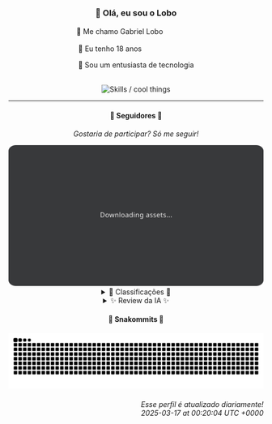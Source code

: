 <div align="center">
  <h3>👋 Olá, eu sou o Lobo</h3>
  
  <p>🐺 Me chamo Gabriel Loboㅤㅤㅤㅤㅤ</p>
  <p>🧔 Eu tenho 18 anosㅤㅤㅤㅤㅤㅤㅤㅤ</p>
  <p>🧠 Sou um entusiasta de tecnologia</p>

  <br/>

  <img width="600" alt="Skills / cool things" src="https://skills-icons.vercel.app/api/icons?i=python,md,html,css,js,github,git,vscode,linux,node,ts,sass,react,vite,vercel,lottie,ionic,capacitor,zustand,framer,firebase,arduino,godot,tailwind,shadcnui,lucide,zorinos,pnpm,reactnative&perline=14" />
</div>

<hr />

<div align="center">
    <h4>👤 Seguidores 👤</h4>
    <p><i>Gostaria de participar? Só me seguir!</i></p>
    <img width="600" src=".github/assets/cards/top3.svg" alt="Top 3 followers contributors (monthly)" />
    <details>
    <summary>🏅 Classificações 🏅</summary>
    <br/>
    <table>
        <thead>
            <tr align="center">
                <th>Posição</th>
                <th>Seguidor</th>
                <th>Contribuições</th>
            </tr>
        </thead>
        <tbody>
            <tr align="center">
                <td>1°</td>
                <td><a href="https://github.com/gustavosett">Gustavo Carvalho</a></td>
                <td>117 ctr.</td>
            </tr>
            <tr align="center">
                <td>2°</td>
                <td><a href="https://github.com/EvertonMJunior">Everton Marcelino Jr.</a></td>
                <td>91 ctr.</td>
            </tr>
            <tr align="center">
                <td>3°</td>
                <td><a href="https://github.com/felipegueller">Felipe Gueller</a></td>
                <td>79 ctr.</td>
            </tr>
            <tr align="center">
                <td>4°</td>
                <td><a href="https://github.com/LestterX">LestterX</a></td>
                <td>77 ctr.</td>
            </tr>
            <tr align="center">
                <td>5°</td>
                <td><a href="https://github.com/DeividSouSan">Deivid Souza Santana</a></td>
                <td>66 ctr.</td>
            </tr>
            <tr align="center">
                <td>6°</td>
                <td><a href="https://github.com/danko-nobre">Danilo Nobre</a></td>
                <td>51 ctr.</td>
            </tr>
            <tr align="center">
                <td>7°</td>
                <td><a href="https://github.com/wTechnoo">Cézar</a></td>
                <td>41 ctr.</td>
            </tr>
            <tr align="center">
                <td>8°</td>
                <td><a href="https://github.com/luannzin">Luan Fabri</a></td>
                <td>37 ctr.</td>
            </tr>
            <tr align="center">
                <td>9°</td>
                <td><a href="https://github.com/LucasATS">Lucas Almeida Tiburtino da Silva</a></td>
                <td>34 ctr.</td>
            </tr>
            <tr align="center">
                <td>10°</td>
                <td><a href="https://github.com/Cr-Israel">Carlos Israel</a></td>
                <td>30 ctr.</td>
            </tr>
        </tbody>
    </table>
    </details>
    <details>
    <summary>✨ Review da IA ✨</summary>
    <br/>
    <div align="justify"><p><b>Gustavo Carvalho</b>, impressionantes 117 contribuições! Quase dá para sentir o cheiro do café requentado e das noites mal dormidas. Mas ei, pelo menos você está contribuindo para projetos com nomes que soam importantes. Quem sabe um dia alguém realmente entenda o que você está fazendo. </p>
<p><b>Everton Marcelino Jr.</b>, 91 contribuições, hein? TipoORM, LiveKit... Parece que você está tentando desesperadamente entrar em projetos populares. E aquele seu repositório pessoal, "EvertonMJunior/EvertonMJunior"? Que ousadia! Atualizado pela última vez em maio de 2024. Imagino que sua bio "apaixonado por tecnologia" seja a parte mais atualizada ali.</p>
<p><b>Felipe Gueller</b>, com 79 contribuições. "Componentes HTML diversos"... Que nome inspirador! Mas vamos ser sinceros, a última atualização foi em agosto de 2024. Espero que esses componentes diversos não sejam tão diversos assim, ou você vai ter que atualizar isso logo. </p>
<p><b>LestterX</b>, 77 contribuições e um portfólio que não é atualizado desde julho de 2023. Seu "app-entregas-v1" que some com os dados após algumas horas? Genial! Uma verdadeira homenagem à efemeridade da vida. E "Readme o' mine"? Sério? </p>
<p><b>Deivid Souza Santana</b>, 66 contribuições e um amor declarado por back-end. Seu repositório "Taskmaster" parece interessante, mas vamos combinar que "organização de tarefas" e "Flask" não são exatamente sinônimos de inovação, não é mesmo? E "Design-Patterns" com a última atualização em maio de 2024? Hmm...</p>
<p><b>Danilo Nobre</b>, 51 contribuições divididas entre full-stack, game dev e 3D. Um verdadeiro homem de muitos talentos, ou talvez só indeciso? "sw-game-dice-rolling" e "sw-game-dice-roll-prototype"... Parece que alguém está obcecado com dados. </p>
<p><b>Cézar</b>, 41 contribuições e um lacônico ".NET Developer" como bio. Pelo menos você é direto. Mas sério, um único repositório atualizado pela última vez em julho de 2024? Isso é o auge da produtividade? </p>
<p><b>Luan Fabri</b>, "i have a brain." Que bom que você avisou, porque suas 37 contribuições não deixariam isso tão claro. "cpf-social"... Sério, você está tentando criar uma rede social baseada em CPF? Que ideia "genial". </p>
<p><b>Lucas Almeida Tiburtino da Silva</b>, 34 contribuições e fã de IA. Seu "dyMosaic" parece interessante, mas vamos ser sinceros, quantos apps de edição de imagem com filtro o mundo realmente precisa? </p>
<p><b>Carlos Israel</b>, 30 contribuições e apaixonado por tecnologia. Que clichê! "SPA-universe" e "EJ-site"... Nomes criativos, devo admitir. Mas a última atualização foi em maio de 2024. Está tudo bem por aí?</p>
<p><b>Ghost of Ångström⚳</b>, 29 contribuições e um nome que parece ter saído de um filme de ficção científica de baixo orçamento. "criptolivre"... Parece interessante, mas confesso que fiquei mais intrigado com o seu nome de usuário. </p>
</div>
    </details>
</div>

<div align="center">
  <h4>🐍 Snakommits 🐍</h4>
    <picture>
      <source media="(prefers-color-scheme: dark)" srcset="https://raw.githubusercontent.com/Lobooooooo14/Lobooooooo14/snake-output/snake-dark.svg">
      <source media="(prefers-color-scheme: light)" srcset="https://raw.githubusercontent.com/Lobooooooo14/Lobooooooo14/snake-output/snake-light.svg">
      <img alt="github contribution grid snake animation" src="https://raw.githubusercontent.com/Lobooooooo14/Lobooooooo14/snake-output/snake-light.svg">
    </picture>
</div>

<h6 align="right">
  Esse perfil é atualizado diariamente!<br/> <i>2025-03-17 at 00:20:04 UTC +0000</i>
<h6>